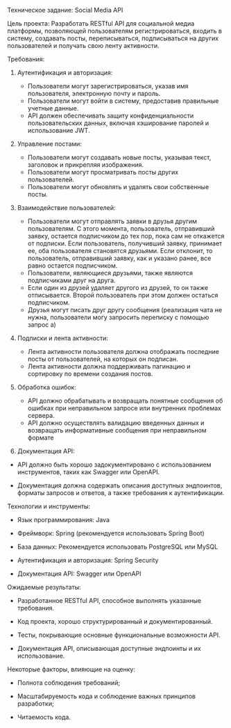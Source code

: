 Техническое задание: Social Media API

Цель проекта: Разработать RESTful API для социальной медиа платформы, позволяющей пользователям регистрироваться, входить в систему, создавать посты, переписываться, подписываться на других пользователей и получать свою ленту активности.

Требования:

1. Аутентификация и авторизация:

   - Пользователи могут зарегистрироваться, указав имя пользователя, электронную почту и пароль.
   - Пользователи могут войти в систему, предоставив правильные учетные данные.
   - API должен обеспечивать защиту конфиденциальности пользовательских данных, включая хэширование паролей и использование JWT.

2. Управление постами:

   - Пользователи могут создавать новые посты, указывая текст, заголовок и прикрепляя изображения.
   - Пользователи могут просматривать посты других пользователей.
   - Пользователи могут обновлять и удалять свои собственные посты.

3. Взаимодействие пользователей:

   - Пользователи могут отправлять заявки в друзья другим пользователям. С этого момента, пользователь, отправивший заявку, остается подписчиком до тех пор, пока сам не откажется от подписки. Если пользователь, получивший заявку, принимает ее, оба пользователя становятся друзьями. Если отклонит, то пользователь, отправивший заявку, как и указано ранее, все равно остается подписчиком.
   - Пользователи, являющиеся друзьями, также являются подписчиками друг на друга.
   - Если один из друзей удаляет другого из друзей, то он также отписывается. Второй пользователь при этом должен остаться подписчиком.
   - Друзья могут писать друг другу сообщения (реализация чата не нужна, пользователи могу запросить переписку с помощью запрос а)

4. Подписки и лента активности:
   - Лента активности пользователя должна отображать последние посты от пользователей, на которых он подписан.
   - Лента активности должна поддерживать пагинацию и сортировку по времени создания постов.

5. Обработка ошибок:

   - API должно обрабатывать и возвращать понятные сообщения об ошибках при неправильном запросе или внутренних проблемах сервера.
   - API должно осуществлять валидацию введенных данных и возвращать информативные сообщения при неправильном формате

6. Документация API:

- API должно быть хорошо задокументировано с использованием инструментов, таких как Swagger или OpenAPI.

- Документация должна содержать описания доступных эндпоинтов, форматы запросов и ответов, а также требования к аутентификации.

Технологии и инструменты:

- Язык программирования: Java

- Фреймворк: Spring (рекомендуется использовать Spring Boot)

- База данных: Рекомендуется использовать PostgreSQL или MySQL

- Аутентификация и авторизация: Spring Security

- Документация API: Swagger или OpenAPI

Ожидаемые результаты:

- Разработанное RESTful API, способное выполнять указанные требования.

- Код проекта, хорошо структурированный и документированный.

- Тесты, покрывающие основные функциональные возможности API.

- Документация API, описывающая доступные эндпоинты и их использование.

Некоторые факторы, влияющие на оценку:

- Полнота соблюдения требований;

- Масштабируемость кода и соблюдение важных принципов разработки;

- Читаемость кода.